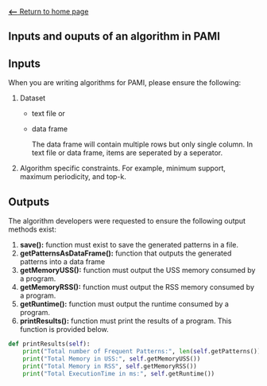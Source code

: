 [__<--__ Return to home page](index.html)

## Inputs and ouputs of an algorithm in PAMI

## Inputs
When you are writing algorithms for PAMI, please ensure the following:

1. Dataset
   - text file or
   - data frame
   
       The data frame will contain multiple rows but only single column. In text file or data frame, items are seperated by a seperator.
        
2. Algorithm specific constraints. For example, minimum support, maximum periodicity, and top-k.

## Outputs
The algorithm developers were requested to ensure the following output methods exist:

1. __save():__ function must exist to save the generated patterns in a file.
2. __getPatternsAsDataFrame():__ function that outputs the generated patterns into a data frame
3. __getMemoryUSS():__ function must output the USS memory consumed by a program.
4. __getMemoryRSS():__ function must output the RSS memory consumed by a program.
5. __getRuntime():__ function must output the runtime consumed by a program.
6. __printResults():__ function must print the results of a program. This function is provided below.

```Python
def printResults(self):
    print("Total number of Frequent Patterns:", len(self.getPatterns()))
    print("Total Memory in USS:", self.getMemoryUSS())
    print("Total Memory in RSS", self.getMemoryRSS())
    print("Total ExecutionTime in ms:", self.getRuntime())
```
